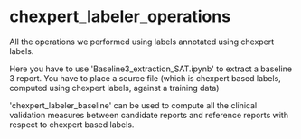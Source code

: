 # chexpert_labeler_operations
All the operations we performed using labels annotated using chexpert labels.

Here you have to use 'Baseline3_extraction_SAT.ipynb' to extract a baseline 3 report. You have to place a source file (which is chexpert based labels, computed using chexpert labels, against a training data)

'chexpert_labeler_baseline' can be used to compute all the clinical validation measures between candidate reports and reference reports with respect to chexpert based labels.


